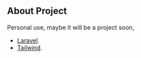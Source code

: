 
## About Project

Personal use, maybe it will be a project soon, 

- [Laravel](https://laravel.com/docs/routing).
- [Tailwind](https://laravel.com/docs/container).

